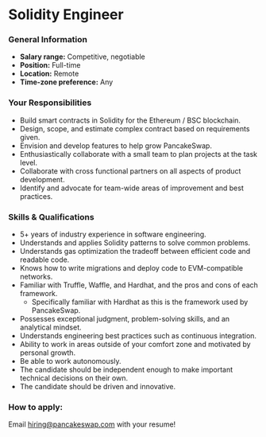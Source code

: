# Solidity Engineer

### **General Information**

* **Salary range:** Competitive, negotiable
* **Position:** Full-time
* **Location:** Remote
* **Time-zone preference:** Any

### Your Responsibilities

* Build smart contracts in Solidity for the Ethereum / BSC blockchain.
* Design, scope, and estimate complex contract based on requirements given.
* Envision and develop features to help grow PancakeSwap.
* Enthusiastically collaborate with a small team to plan projects at the task level.
* Collaborate with cross functional partners on all aspects of product development.
* Identify and advocate for team-wide areas of improvement and best practices.

### Skills & Qualifications

* 5+ years of industry experience in software engineering.
* Understands and applies Solidity patterns to solve common problems.
* Understands gas optimization the tradeoff between efficient code and readable code.
* Knows how to write migrations and deploy code to EVM-compatible networks.
* Familiar with Truffle, Waffle, and Hardhat, and the pros and cons of each framework.
  * Specifically familiar with Hardhat as this is the framework used by PancakeSwap.
* Possesses exceptional judgment, problem-solving skills, and an analytical mindset.
* Understands engineering best practices such as continuous integration.
* Ability to work in areas outside of your comfort zone and motivated by personal growth.
* Be able to work autonomously.
* The candidate should be independent enough to make important technical decisions on their own.
* The candidate should be driven and innovative.

### How to apply:

Email hiring@pancakeswap.com with your resume!
